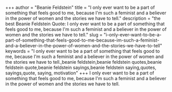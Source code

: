 +++
author = "Beanie Feldstein"
title = "I only ever want to be a part of something that feels good to me, because I'm such a feminist and a believer in the power of women and the stories we have to tell."
description = "the best Beanie Feldstein Quote: I only ever want to be a part of something that feels good to me, because I'm such a feminist and a believer in the power of women and the stories we have to tell."
slug = "i-only-ever-want-to-be-a-part-of-something-that-feels-good-to-me-because-im-such-a-feminist-and-a-believer-in-the-power-of-women-and-the-stories-we-have-to-tell"
keywords = "I only ever want to be a part of something that feels good to me, because I'm such a feminist and a believer in the power of women and the stories we have to tell.,beanie feldstein,beanie feldstein quotes,beanie feldstein quote,beanie feldstein sayings,beanie feldstein saying,quotes, sayings,quote, saying, motivation"
+++
I only ever want to be a part of something that feels good to me, because I'm such a feminist and a believer in the power of women and the stories we have to tell.
